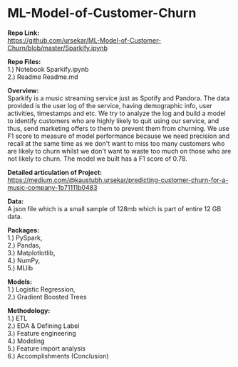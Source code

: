 # ML-Model-of-Customer-Churn

**Repo Link:**  
https://github.com/ursekar/ML-Model-of-Customer-Churn/blob/master/Sparkify.ipynb

**Repo Files:**  
1.) Notebook Sparkify.ipynb  
2.) Readme Readme.md

**Overview:**  
Sparkify is a music streaming service just as Spotify and Pandora. The data provided is the user log of the service, having demographic info, user activities, timestamps and etc. We try to analyze the log and build a model to identify customers who are highly likely to quit using our service, and thus, send marketing offers to them to prevent them from churning. We use F1 score to measure of model performance because we need precision and recall at the same time as we don't want to miss too many customers who are likely to churn whilst we don't want to waste too much on those who are not likely to churn. The model we built has a F1 score of 0.78. 

**Detailed articulation of Project:**  
https://medium.com/@kaustubh.ursekar/predicting-customer-churn-for-a-music-company-1b71111b0483

**Data:**  
A json file which is a small sample of 128mb which is part of entire 12 GB data. 

**Packages:**    
1.) PySpark,  
2.) Pandas,  
3.) Matplotlotlib,  
4.) NumPy,  
5.) MLlib  

**Models:**  
1.) Logistic Regression,  
2.) Gradient Boosted Trees  

**Methodology:**  
1.) ETL  
2.) EDA & Defining Label  
3.) Feature engineering  
4.) Modeling  
5.) Feature import analysis  
6.) Accomplishments (Conclusion)  
